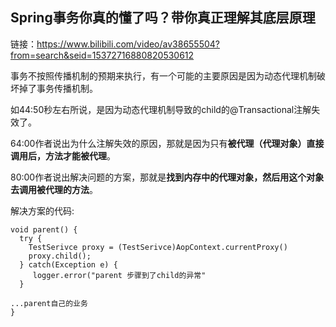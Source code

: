 

## Spring事务你真的懂了吗？带你真正理解其底层原理

链接：https://www.bilibili.com/video/av38655504?from=search&seid=15372716880820530612

事务不按照传播机制的预期来执行，有一个可能的主要原因是因为动态代理机制破坏掉了事务传播机制。

如44:50秒左右所说，是因为动态代理机制导致的child的@Transactional注解失效了。

64:00作者说出为什么注解失效的原因，那就是因为只有<b>被代理（代理对象）直接调用后，方法才能被代理</b>。

80:00作者说出解决问题的方案，那就是<b>找到内存中的代理对象，然后用这个对象去调用被代理的方法</b>。

解决方案的代码:
```
void parent() {
  try {
    TestSerivce proxy = (TestSerivce)AopContext.currentProxy()
    proxy.child();
  } catch(Exception e) {
     logger.error("parent 步骤到了child的异常"
  }

...parent自己的业务
}
```
